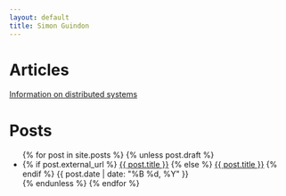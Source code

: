 ```yaml
---
layout: default
title: Simon Guindon
---
```


# Articles
[Information on distributed systems](distributed-systems)

# Posts
<ul id="posts" class="twelve columns offset-by-four">
  {% for post in site.posts %}
    {% unless post.draft %}
      <li>
        {% if post.external_url %}
          <a class="nine columns" href="{{ post.external_url }}">{{ post.title }}</a>
        {% else %}
          <a class="nine columns" href="{{ post.url }}">{{ post.title }}</a>
        {% endif %}
        <span class="two columns">{{ post.date | date: "%B %d, %Y" }}</span>
      </li>
    {% endunless %}
  {% endfor %}
</ul>
